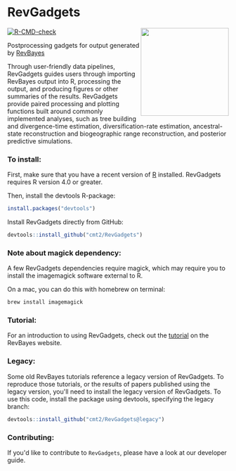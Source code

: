 # RevGadgets

<a href="https://revbayes.github.io/tutorials/intro/revgadgets"><img src="https://raw.githubusercontent.com/cmt2/RevGadgets/master/inst/hex_sticker.png" height="200" align="right" /></a>

<!-- badges: start -->
[![R-CMD-check](https://github.com/cmt2/RevGadgets/workflows/R-CMD-check/badge.svg)](https://github.com/cmt2/RevGadgets/actions)
<!-- badges: end -->
  
Postprocessing gadgets for output generated by [RevBayes](http://www.revbayes.com)

Through user-friendly data pipelines, RevGadgets guides users through importing RevBayes output into R, processing the output, and producing figures or other summaries of the results. RevGadgets provide paired processing and plotting functions built around commonly implemented analyses, such as tree building and divergence-time estimation, diversification-rate estimation, ancestral-state reconstruction and biogeographic range reconstruction, and posterior predictive simulations. 

### To install: 

First, make sure that you have a recent version of [R](https://www.r-project.org) installed.
RevGadgets requires R version 4.0 or greater. 

Then, install the devtools R-package:

```R
install.packages("devtools")
```

Install RevGadgets directly from GitHub:

```R
devtools::install_github("cmt2/RevGadgets")
```

### Note about magick dependency:

A few RevGadgets dependencies require magick, which may require 
you to install the imagemagick software external to R. 

On a mac, you can do this with homebrew on terminal:

```bash
brew install imagemagick
```
### Tutorial: 

For an introduction to using RevGadgets, check out the [tutorial](https://revbayes.github.io/tutorials/intro/revgadgets) on the RevBayes website.

### Legacy: 

Some old RevBayes tutorials reference a legacy version of RevGadgets. To reproduce those tutorials, or the results of papers published using the legacy version, you'll need to install the legacy version of RevGadgets. To use this code, install the package using devtools, specifying the legacy branch: 

```R
devtools::install_github("cmt2/RevGadgets@legacy")
```

### Contributing:

If you'd like to contribute to `RevGadgets`, please have a look at our developer guide.

